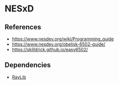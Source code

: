 # NESxD

## References
- https://www.nesdev.org/wiki/Programming_guide
- https://www.nesdev.org/obelisk-6502-guide/
- https://skilldrick.github.io/easy6502/

## Dependencies
- [RayLib]

[RayLib]: <https://github.com/raysan5/raylib>
